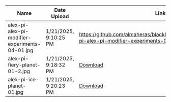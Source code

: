 | **Name** | **Date Upload** | **Link** |
| ----- | ----- | ----- |
| alex-pi-alex-pi-modifier-experiments-04-01.jpg | 1/21/2025, 9:10:25 PM | https://github.com/almaheras/blackhole/raw/refs/heads/main/alex-pi-alex-pi-modifier-experiments-04-01.jpg |
| alex-pi-fiery-planet-01-2.jpg | 1/21/2025, 9:18:32 PM | [Download](https://github.com/almaheras/blackhole/raw/refs/heads/main/alex-pi-fiery-planet-01-2.jpg) |
| alex-pi-ice-planet-01.jpg | 1/21/2025, 9:20:23 PM | [Download](https://github.com/almaheras/blackhole/raw/refs/heads/main/alex-pi-ice-planet-01.jpg) |
